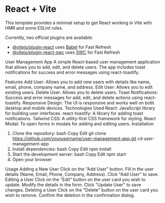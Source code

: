 # React + Vite

This template provides a minimal setup to get React working in Vite with HMR and some ESLint rules.

Currently, two official plugins are available:

- [@vitejs/plugin-react](https://github.com/vitejs/vite-plugin-react/blob/main/packages/plugin-react/README.md) uses [Babel](https://babeljs.io/) for Fast Refresh
- [@vitejs/plugin-react-swc](https://github.com/vitejs/vite-plugin-react-swc) uses [SWC](https://swc.rs/) for Fast Refresh



User Management App
A simple React-based user management application that allows you to add, edit, and delete users. The app includes toast notifications for success and error messages using react-toastify.

Features
Add User: Allows you to add new users with details like name, email, phone, company name, and address.
Edit User: Allows you to edit existing users.
Delete User: Allows you to delete users.
Toast Notifications: Success and error messages for add, edit, and delete actions using react-toastify.
Responsive Design: The UI is responsive and works well on both desktop and mobile devices.
Technologies Used
React: JavaScript library for building user interfaces.
react-toastify: A library for adding toast notifications.
Tailwind CSS: A utility-first CSS framework for styling.
React Modal: To open forms in modals for adding and editing users.
Installation
1. Clone the repository:
bash
Copy
Edit
git clone https://github.com/yourusername/user-management-app.git
cd user-management-app
2. Install dependencies:
bash
Copy
Edit
npm install
3. Start the development server:
bash
Copy
Edit
npm start
4. Open your browser

Usage
Adding a New User
Click on the "Add User" button.
Fill in the user details (Name, Email, Phone, Company, Address).
Click "Add User" to save.
Editing a User
Click on the "Edit" button on the user card you wish to update.
Modify the details in the form.
Click "Update User" to save changes.
Deleting a User
Click on the "Delete" button on the user card you wish to remove.
Confirm the deletion in the confirmation dialog.

